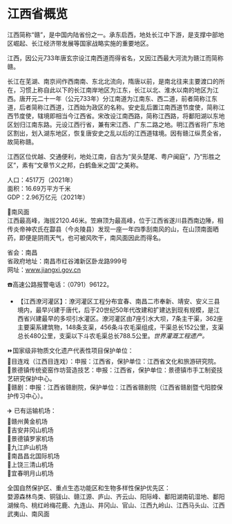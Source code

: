 # 江西省概览  

江西简称“赣”，是中国内陆省份之一。承东启西，地处长江中下游，是支撑中部地区崛起、长江经济带发展等国家战略实施的重要地区。  

江西，因公元733年唐玄宗设江南西道而得省名，又因江西最大河流为赣江而简称赣。  

长江在芜湖、南京间作西南南、东北北流向，隋唐以前，是南北往来主要渡口的所在，习惯上称自此以下的长江南岸地区为江东，长江以北、淮水以南的地区为江西。唐开元二十一年（公元733年）分江南道为江南东、西二道，前者简称江东道，后者简称江西道，江西始为政区的名称。安史乱后置江南西道节度使，简称江西节度使，辖境即相当今江西省。宋改设江南西路，简称江西路，将鄱阳湖以东地区划归江南东路。元设江西行省，兼有宋江西、广东二路之地。明江西省将广东地区割出，划入湖东地区，恢复唐安史之乱以后的江西道辖境。因有赣江纵贯全省，故简称赣。  

江西区位优越、交通便利，地处江南，自古为“吴头楚尾、粤户闽庭”，乃“形胜之区”，素有“文章节义之邦，白鹤鱼米之国”之美称。  

人口：4517万（2021年）  
面积：16.69万平方千米  
GDP：2.96万亿元（2021年）  

🌋南风面  
江西最高峰，海拔2120.46米。笠麻顶为最高峰，位于江西省遂川县西南边陲，相传炎帝神农氏在酃县（今炎陵县）发现一座一年四季刮南风的山，在山顶南面晒药，即便是阴雨天气，也可被风吹干，南风面因此而得名。  

省会：南昌  
省政府地址：南昌市红谷滩新区卧龙路999号  
网址：<a href="http://www.jiangxi.gov.cn" target="_blank">www.jiangxi.gov.cn</a>  

☎️高速公路报警电话：（0791）96122。  

* 【江西潦河灌区】：潦河灌区工程分布宜春、南昌二市奉新、靖安、安义三县境内，最早兴建于唐代，后于20世纪50年代改建和扩建达到现有规模，是江西省兴建最早的多坝引水灌区。潦河灌区由7座引水大坝，7条主干渠，362座主要渠系建筑物，148条支渠，456条斗农毛渠组成，干渠总长152公里，支渠总长480公里，支渠以下斗农毛渠总长788.5公里。*世界灌溉工程遗产。*  

⏩国家级非物质文化遗产代表性项目保护单位：  
🔸目连戏（江西目连戏）：申报：江西省，保护单位：江西省文化和旅游研究院。  
🔸景德镇传统瓷窑作坊营造技艺：申报：江西省，保护单位：景德镇市手工制瓷技艺研究保护中心。  
🔸赣剧：申报：江西省赣剧院，保护单位：江西省赣剧院（江西省赣剧暨弋阳腔保护传习中心）。  

✈️ 已有运输机场：  
🔸赣州黄金机场  
🔸吉安井冈山机场  
🔸景德镇罗家机场  
🔸九江庐山机场  
🔸南昌昌北国际机场  
🔸上饶三清山机场  
🔸宜春明月山机场  

全国自然保护区、重点生态功能区和生物多样性保护优先区：  
婺源森林鸟类、铜钹山、赣江源、庐山、齐云山、阳际峰、鄱阳湖南矶湿地、鄱阳湖候鸟、桃红岭梅花鹿、九连山、井冈山、官山、江西九岭山、江西马头山、江西武夷山、南风面  
<!-- Last processed: 2025-07-22 03:44:24 -->
